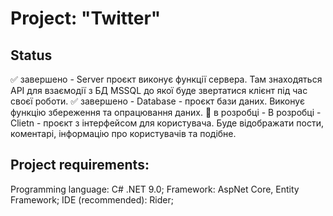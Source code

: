 # **Project: "Twitter"**

## Status
✅ завершено - Server проєкт виконує функції сервера. Там знаходяться API для взаємодії з БД MSSQL до якої буде звертатися клієнт під час своєї роботи.
✅ завершено - Database - проєкт бази даних. Виконує функцію збереження та опрацювання даних.
🔧 в розробці - В розробці - Clietn - проєкт з інтерфейсом для користувача. Буде відображати пости, коментарі, інформацію про користувачів та подібне. 

## Project requirements:
Programming language: C# .NET 9.0;
Framework: AspNet Core, Entity Framework;
IDE (recommended): Rider;
